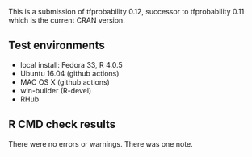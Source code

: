 
This is a submission of tfprobability 0.12, successor to tfprobability 0.11 which is the current CRAN version.

## Test environments

* local install: Fedora 33, R 4.0.5
* Ubuntu 16.04 (github actions)
* MAC OS X (github actions)
* win-builder (R-devel)
* RHub


## R CMD check results

There were no errors or warnings. There was one note.



